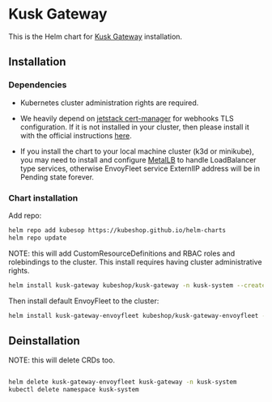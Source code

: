 # Kusk Gateway

This is the Helm chart for [Kusk Gateway](https://github.com/kubeshop/kusk-gateway) installation.

## Installation

### Dependencies

* Kubernetes cluster administration rights are required.

* We heavily depend on [jetstack cert-manager](https://github.com/jetstack/cert-manager) for webhooks TLS configuration. If it is not installed in your cluster, then please install it with the official instructions [here](https://cert-manager.io/docs/installation/).

* If you install the chart to your local machine cluster (k3d or minikube), you may need to install and configure [MetalLB](https://metallb.universe.tf/) to handle LoadBalancer type services,
otherwise EnvoyFleet service ExternlIP address will be in Pending state forever.

### Chart installation

Add repo:

```sh
helm repo add kubesop https://kubeshop.github.io/helm-charts
helm repo update

```

NOTE: this will add CustomResourceDefinitions and RBAC roles and rolebindings to the cluster.
This install requires having cluster administrative rights.

```sh
helm install kusk-gateway kubeshop/kusk-gateway -n kusk-system --create-namespace
```

Then install default EnvoyFleet to the cluster:

```sh
helm install kusk-gateway-envoyfleet kubeshop/kusk-gateway-envoyfleet -n kusk-system
```

## Deinstallation

NOTE: this will delete CRDs too.

```sh

helm delete kusk-gateway-envoyfleet kusk-gateway -n kusk-system
kubectl delete namespace kusk-system

```
